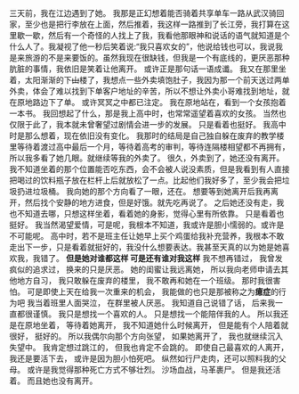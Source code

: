 三天前，我在江边遇到了她。
我那是正幻想着能否骑着共享单车一路从武汉骑回家，至少也是把行李放在上面，然后推着，我这样一路推到了长江旁，我打算在这里歇一歇，然后有一个奇怪的人找上了我，我看他那眼神和说话的语气就知道是个什么人了。我凝视了他一秒后笑着说:“我只喜欢女的”，他说给钱也可以，我说我是来旅游的不是来要饭的。虽然我现在很缺钱，但我是一个有底线的，更厌恶那种肮脏的事情，我依旧是笑着让他离开。
或许正是那句话一语成谶。
我又在那里坐着，太阳渐渐的下~~山~~楼了，我想点一些外卖填饱肚子，我因为那一个前天送过两单外卖，体会了难以找到下单客户地址的辛苦，所以不想让外卖小哥难找到地址，就在原地路边下了单。
或许冥冥之中都已注定。
我在原地站在，看到一个女孩抱着一本书。
我回想起了什么，那是我上高中时，也常常遥望着喜欢的女孩。
当然也仅限于此了，我本就未曾奢望过剧情会进一步的发展。
只是看着也挺好。
我高中时是那么想着，现在依旧没有变化。
我那时的结局是自己独自躲在废弃的教学楼里等待着渡过高中最后一个月，等待着高考的审判，等待连隔楼相望都不再拥有，所以我多看了她几眼。就继续等我的外卖了。
很久，外卖到了，她还没有离开。
我不知道坐着的那个位置能否吃东西，会不会被人说没素质，但是我看到有人直接把喝过的饮料瓶子放在栏杆上后就放松了一点。比起他们我好多了，至少我会把垃圾扔进垃圾桶。
我向她的那个方向看了一眼，还在。
想要等到她离开后我再离开，然后找个安静的地方进食，但是好饿。就先吃再说了。
之后她还没有走，我也不知道去哪，只想这样坐着，看着她的身影，觉得心里有所依靠。
只是看着也挺好。
我当然渴望爱情，可是呢，我根本不知道，我或许是胆小懦弱的。或许是不可能呢。
高中时，若不是班主任让她早上买个鸡蛋给我补充营养，我根本不敢走出下一步，只是看着就挺好的，我没什么想要表达。我甚至天真的以为她是她喜欢我，我错了。
**但是她对谁都这样
可是还有谁对我这样**
我不想再错过，
我曾发疯似的追求过，
换来的只是厌恶。
她的闺蜜让我远离她，
所以我向老师申请去其他地方自习，
我只敢躲在废弃的楼里，
我不敢再和她在一个班级。
那时我很害怕。
可是即使上天在给我一次重来的机会，
我能做的也只是那被称之为**癔症**的行为吧
我当着班里人面哭泣，
在群里被人厌恶。
我知道自己说错了话，
后来我一直都很谨慎。
我只是想找一个喜欢的人。
只是想找一个能陪伴我的人。
所以我还是在原地坐着，
等待着她离开，
我不知道她什么时候离开，
但是能有个人陪着就很好，
挺好的。
所以我偶尔向那个方向张望，
如果她离开了，
我也就继续沉入失望中。
我肯定想过跳江的，
但我也肯定不会跳的。
即使自己最喜欢的人离开，
我还是要活下去，
或许是因为胆小怕死吧。
纵然如行尸走肉，还可以照料我的父母。
或许是我觉得那种死亡方式不够壮烈。
沙场血战，马革裹尸。
但是我还活着。
而且她也没有离开。